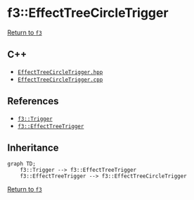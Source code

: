 # f3::EffectTreeCircleTrigger

[Return to `f3`](/docs/f3.md)

## C++

- [`EffectTreeCircleTrigger.hpp`](/src/f3/EffectTreeCircleTrigger.hpp)
- [`EffectTreeCircleTrigger.cpp`](/src/f3/EffectTreeCircleTrigger.cpp)

## References

- [`f3::Trigger`](/docs/f3/Trigger.md)
- [`f3::EffectTreeTrigger`](/docs/f3/EffectTreeTrigger.md)

## Inheritance

```mermaid
graph TD;
    f3::Trigger --> f3::EffectTreeTrigger
    f3::EffectTreeTrigger --> f3::EffectTreeCircleTrigger
```

[Return to `f3`](/docs/f3.md)